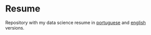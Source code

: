 # Resume

Repository with my data science resume in [portuguese](https://github.com/juniorcl/resume/blob/main/resume_portuguese.md) and [english](https://github.com/juniorcl/resume/blob/main/resume_english.md) versions.
